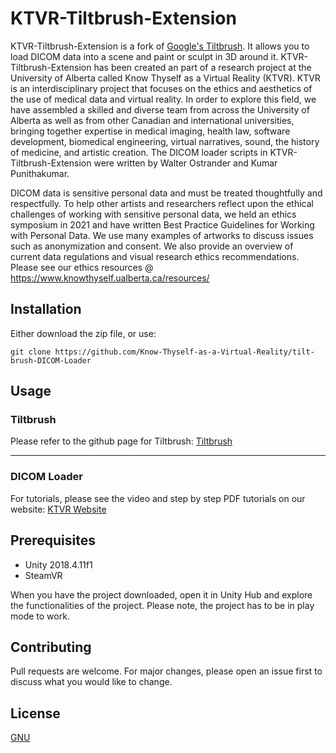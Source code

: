 # KTVR-Tiltbrush-Extension

KTVR-Tiltbrush-Extension is a fork of [Google's Tiltbrush](https://github.com/googlevr/tilt-brush). It allows you to load DICOM data into a scene and paint or sculpt in 3D around it. KTVR-Tiltbrush-Extension has been created an part of a research project at the University of Alberta called Know Thyself as a Virtual Reality (KTVR). KTVR is an interdisciplinary project that focuses on the ethics and aesthetics of the use of medical data and virtual reality. In order to explore this field, we have assembled a skilled and diverse team from across the University of Alberta as well as from other Canadian and international universities, bringing together expertise in medical imaging, health law, software development, biomedical engineering, virtual narratives, sound, the history of medicine, and artistic creation. The DICOM loader scripts in KTVR-Tiltbrush-Extension were written by Walter Ostrander and Kumar Punithakumar.

DICOM data is sensitive personal data and must be treated thoughtfully and respectfully. To help other artists and researchers reflect upon the ethical challenges of working with sensitive personal data, we held an ethics symposium in 2021 and have written Best Practice Guidelines for Working with Personal Data. We use many examples of artworks to discuss issues such as anonymization and consent. We also provide an overview of current data regulations and visual research ethics recommendations. Please see our ethics resources @ https://www.knowthyself.ualberta.ca/resources/

## Installation

Either download the zip file, or use:

```git bash
git clone https://github.com/Know-Thyself-as-a-Virtual-Reality/tilt-brush-DICOM-Loader
```

## Usage

### Tiltbrush
Please refer to the github page for Tiltbrush:
[Tiltbrush](https://github.com/googlevr/tilt-brush)

---
### DICOM Loader

For tutorials, please see the video and step by step PDF tutorials on our website: [KTVR Website](https://www.knowthyself.ualberta.ca/technical-resources/)

## Prerequisites

- Unity 2018.4.11f1
- SteamVR

When you have the project downloaded, open it in Unity Hub and explore the functionalities of the project. Please note, the project has to be in play mode to work. 

## Contributing
Pull requests are welcome. For major changes, please open an issue first to discuss what you would like to change.

## License
[GNU](https://www.gnu.org/licenses/gpl-3.0.en.html)
